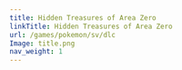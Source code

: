 ```yaml
---
title: Hidden Treasures of Area Zero
linkTitle: Hidden Treasures of Area Zero
url: /games/pokemon/sv/dlc
Image: title.png
nav_weight: 1
---
```

